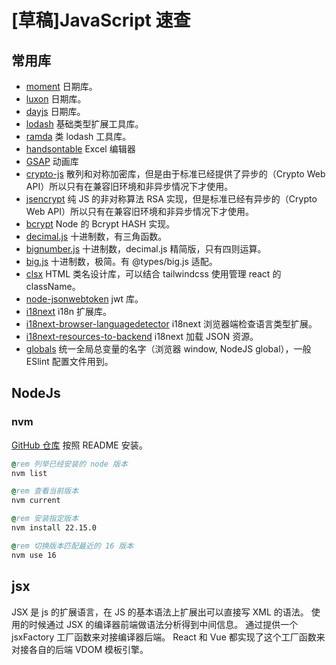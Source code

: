 # [草稿]JavaScript 速查

## 常用库

- [moment](https://github.com/moment/moment) 日期库。
- [luxon](https://github.com/moment/luxon) 日期库。
- [dayjs](https://github.com/iamkun/dayjs) 日期库。
- [lodash](https://github.com/lodash/lodash) 基础类型扩展工具库。
- [ramda](https://github.com/ramda/ramda) 类 lodash 工具库。
- [handsontable](https://github.com/handsontable/handsontable) Excel 编辑器
- [GSAP](https://github.com/greensock/GSAP) 动画库
- [crypto-js](https://github.com/brix/crypto-js) 散列和对称加密库，但是由于标准已经提供了异步的（Crypto Web API）所以只有在兼容旧环境和非异步情况下才使用。
- [jsencrypt](https://github.com/travist/jsencrypt) 纯 JS 的非对称算法 RSA 实现，但是标准已经有异步的（Crypto Web API）所以只有在兼容旧环境和非异步情况下才使用。
- [bcrypt](https://github.com/kelektiv/node.bcrypt.js) Node 的 Bcrypt HASH 实现。
- [decimal.js](https://github.com/MikeMcl/decimal.js) 十进制数，有三角函数。
- [bignumber.js](https://github.com/MikeMcl/bignumber.js) 十进制数，decimal.js 精简版，只有四则运算。
- [big.js](https://github.com/MikeMcl/big.js) 十进制数，极简。有 @types/big.js 适配。
- [clsx](https://github.com/lukeed/clsx) HTML 类名设计库，可以结合 tailwindcss 使用管理 react 的 className。
- [node-jsonwebtoken](https://github.com/auth0/node-jsonwebtoken) jwt 库。
- [i18next](https://github.com/i18next/i18next) i18n 扩展库。
- [i18next-browser-languagedetector](https://github.com/i18next/i18next-browser-languageDetector) i18next 浏览器端检查语言类型扩展。
- [i18next-resources-to-backend](https://github.com/i18next/i18next-resources-to-backend) i18next 加载 JSON 资源。
- [globals](https://github.com/sindresorhus/globals) 统一全局总变量的名字（浏览器 window, NodeJS global），一般 ESlint 配置文件用到。

## NodeJs

### nvm

[GitHub 仓库](https://github.com/nvm-sh/nvm) 按照 README 安装。

```bat
@rem 列举已经安装的 node 版本
nvm list

@rem 查看当前版本
nvm current

@rem 安装指定版本
nvm install 22.15.0

@rem 切换版本匹配最近的 16 版本
nvm use 16
```

## jsx

JSX 是 js 的扩展语言，在 JS 的基本语法上扩展出可以直接写 XML 的语法。
使用的时候通过 JSX 的编译器前端做语法分析得到中间信息。
通过提供一个 jsxFactory 工厂函数来对接编译器后端。
React 和 Vue 都实现了这个工厂函数来对接各自的后端 VDOM 模板引擎。
